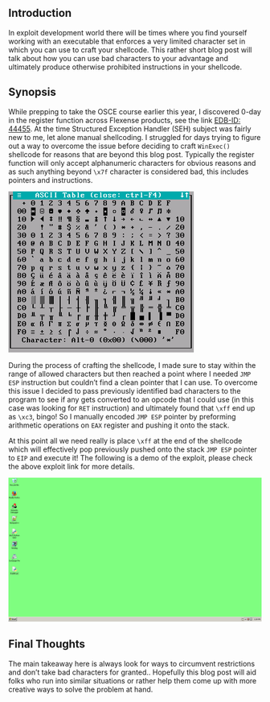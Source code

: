 Introduction
------------
In exploit development world there will be times where you find yourself working with an executable that enforces a very limited character set in which you can use to craft your shellcode. This rather short blog post will talk about how you can use bad characters to your advantage and ultimately produce otherwise prohibited instructions in your shellcode.

Synopsis
--------
While prepping to take the OSCE course earlier this year, I discovered 0-day in the register function across Flexense products, see the link [EDB-ID: 44455](https://www.exploit-db.com/exploits/44455/). At the time Structured Exception Handler (SEH) subject was fairly new to me, let alone manual shellcoding. I struggled for days trying to figure out a way to overcome the issue before deciding to craft `WinExec()` shellcode for reasons that are beyond this blog post. Typically the register function will only accept alphanumeric characters for obvious reasons and as such anything beyond `\x7f` character is considered bad, this includes pointers and instructions.

![](/assets/images/Bad_Characters_Sortilege/ascii.png)

During the process of crafting the shellcode, I made sure to stay within the range of allowed characters but then reached a point where I needed `JMP ESP` instruction but couldn’t find a clean pointer that I can use. To overcome this issue I decided to pass previously identified bad characters to the program to see if any gets converted to an opcode that I could use (in this case was looking for `RET` instruction) and ultimately found that `\xff` end up as `\xc3`, bingo! So I manually encoded `JMP ESP` pointer by preforming arithmetic operations on `EAX` register and pushing it onto the stack.

At this point all we need really is place `\xff` at the end of the shellcode which will effectively pop previously pushed onto the stack `JMP ESP` pointer to `EIP` and execute it! The following is a demo of the exploit, please check the above exploit link for more details.

![](/assets/images/Bad_Characters_Sortilege/PoC.gif)

Final Thoughts
--------------
The main takeaway here is always look for ways to circumvent restrictions and don’t take bad characters for granted.. Hopefully this blog post will aid folks who run into similar situations or rather help them come up with more creative ways to solve the problem at hand.
